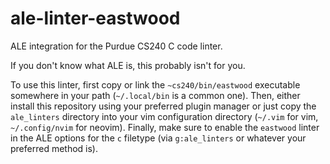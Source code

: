 # ale-linter-eastwood

ALE integration for the Purdue CS240 C code linter.

If you don't know what ALE is, this probably isn't for you.

To use this linter, first copy or link the `~cs240/bin/eastwood` executable
somewhere in your path (`~/.local/bin` is a common one).  Then, either install
this repository using your preferred plugin manager or just copy the
`ale_linters` directory into your vim configuration directory (`~/.vim` for
vim, `~/.config/nvim` for neovim).  Finally, make sure to enable the `eastwood`
linter in the ALE options for the `c` filetype (via `g:ale_linters` or whatever
your preferred method is).
